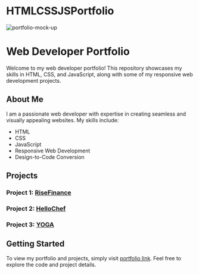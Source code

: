 
# HTMLCSSJSPortfolio

![portfolio-mock-up](https://github.com/DOSSA-HASAN/HTMLCSSJSProfolio/assets/161303408/f12cfc05-a7e9-4d53-920b-0c01389fae33)

# Web Developer Portfolio

Welcome to my web developer portfolio! This repository showcases my skills in HTML, CSS, and JavaScript, along with some of my responsive web development projects.

## About Me

I am a passionate web developer with expertise in creating seamless and visually appealing websites. My skills include:

- HTML
- CSS
- JavaScript
- Responsive Web Development
- Design-to-Code Conversion

## Projects

### Project 1: [RiseFinance](https://dossa-hasan.github.io/RiseFinance/)

### Project 2: [HelloChef](https://dossa-hasan.github.io/HelloChef/)

### Project 3: [YOGA](https://dossa-hasan.github.io/Yoga/)

## Getting Started

To view my portfolio and projects, simply visit [portfolio link](https://dossa-hasan.github.io/Hasan-Dev/). Feel free to explore the code and project details.
